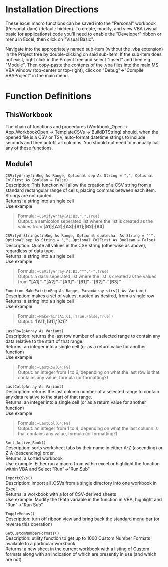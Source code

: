 Installation Directions
====
These excel macro functions can be saved into the "Personal" workbook (Personal.xlam) (default: hidden). To create, modify, and view VBA (visual basic for applications) code you'll need to enable the "Developer" ribbon or menu in Excel, then click on "Visual Basic".


Navigate into the appropriately named sub-item (without the .vba extension) in the Project tree by double-clicking on said sub-item.  If the sub-item does not exist, right click in the Project tree and select "Insert" and then e.g. "Module". Then copy-paste the contents of the .vba files into the main MS VBA window (top-center or top-right), click on "Debug"->"Compile VBAProject" in the main menu.

Function Definitions
====
ThisWorkbook
----
The chain of functions and procedures (Workbook_Open -> App_WorkbookOpen -> TemplateCSVs -> BuildDTString) should, when the opened file is a CSV or TSV, auto-format datetime strings to include seconds and then autofit all columns. You should not need to manually call any of these functions.


Module1
---
`CSVifyArray(inRng As Range, Optional sep As String = ",", Optional ColFirst As Boolean = False)`  
  Description: This function will allow the creation of a CSV string from a standard rectangular range of cells, placing commas between each item. Strings are not quoted.  
  Returns: a string into a single cell  
  Use example  
>    Formula: `=CSVifyArray(A1:B3,";",True)`  
>    Output: a semicolon seperated list where the list is created as the values from **[A1];[A2];[A3];[B1];[B2];[B3]**

`CSVifyArStrings(inRng As Range, Optional quotechar As String = "'", Optional sep As String = ",", Optional ColFirst As Boolean = False)`  
  Description: Quote all values in the CSV string (otherwise as above), regardless of data type.  
  Returns: a string into a single cell  
  Use example  
>    Formula: `=CSVifyArray(A1:B3,""","-",True)`  
>    Output: a dash seperated list where the list is created as the values from **"[A1]"-"[A2]"-"[A3]"-"[B1]"-"[B2]"-"[B3]"**

`Function MakePair(inRng As Range, ParamArray strs() As Variant)`  
  Description: makes a set of values, quoted as desired, from a single row  
  Returns: a string into a single cell  
  Use example  
>    Formula: `=MakePair(A1:C1,[True,False,True])`  
>    Output: **'[A1]',[B1],'[C1]'**

`LastRow(pArray As Variant)`  
  Description: returns the last row number of a selected range to contain any data relative to the start of that range.  
  Returns: an integer into a single cell (or as a return value for another function)  
  Use example  
>    Formula: `=LastRow(C4:F9)`  
>    Output: an integer from 1 to 6, depending on what the last row is that contains any value, formula (or formatting?)

`LastCol(pArray As Variant)`  
  Description: returns the last column number of a selected range to contain any data relative to the start of that range.  
  Returns: an integer into a single cell (or as a return value for another function)  
  Use example  
>    Formula: `=LastCol(C4:F9)`  
>    Output: an integer from 1 to 4, depending on what the last column is that contains any value, formula (or formatting?)

`Sort_Active_Book()`  
  Description: sorts worksheet tabs by their name in either A-Z (ascending) or Z-A (descending) order  
  Returns: a sorted workbook  
  Use example: Either run a macro from within excel or highlight the function within VBA and Select "Run"->"Run Sub"

`ImportCSVs()`  
  Description: import all .CSVs from a single directory into one workbook in Excel  
  Returns: a workbook with a lot of CSV-derived sheets  
  Use example: Modify the fPath variable in the function in VBA, highlight and "Run"->"Run Sub"

`ToggleMenus()`  
  Description: turn off ribbon view and bring back the standard menu bar (or reverse this operation)

`GetCustomNumberFormats()`  
  Description: utility function to get up to 1000 Custom Number Formats available to a particular workbook  
  Returns: a new sheet in the current workbook with a listing of Custom formats along with an indication of which are presently in use (and which are not)
